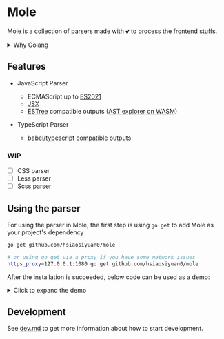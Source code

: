 # Mole

Mole is a collection of parsers made with 💕 to process the frontend stuffs.

<details>
  <summary>Why Golang</summary>

~~A little bit explanation is good for why Golang is preferred in this project. Nowadays, a programming language is not only the grammar things, it's consist of runtime, stdlib, 3rd-party modules and a healthy community, all these are out-of-box by using Golang, more specifically:~~

- ~~Golang is productive, its simplicity philosophy(something like Grammar and Garbage-collection) saves more time to the functionalities themselves.~~
- ~~the functionalities like lint and bundle maybe needed to run as web services while Golang has been proved by many impressive projects such k8s that it's good at service things.~~

Fine, just all because I'm too fool to use a fancy language

</details>

## Features

- JavaScript Parser

  - ECMAScript up to [ES2021](https://262.ecma-international.org/12.0/)
  - [JSX](https://github.com/facebook/jsx)
  - [ESTree](https://github.com/estree/estree) compatible outputs ([AST explorer on WASM](http://blog.thehardways.me/mole-is-more/#/))

- TypeScript Parser

  - [babel/typescript](https://babeljs.io/docs/en/babel-types#typescript) compatible outputs

### WIP

- [ ] CSS parser
- [ ] Less parser
- [ ] Scss parser

## Using the parser

For using the parser in Mole, the first step is using `go get` to add Mole as your project's dependency

```bash
go get github.com/hsiaosiyuan0/mole

# or using go get via a proxy if you have some network issues
https_proxy=127.0.0.1:1080 go get github.com/hsiaosiyuan0/mole
```

After the installation is succeeded, below code can be used as a demo:

<details>
  <summary>Click to expand the demo</summary>

```go
package main

import (
	"bytes"
	"encoding/json"
	"fmt"
	"log"

	"github.com/hsiaosiyuan0/mole/ecma/estree"
	"github.com/hsiaosiyuan0/mole/ecma/parser"
	"github.com/hsiaosiyuan0/mole/span"
)

func main() {
	// imitate the source code you want to parse
	code := `console.log("hello world")`

	// create a Source instance to handle to the source code
	s := span.NewSource("", code)

	// create a parser, here we use the default options
	opts := parser.NewParserOpts()
	p := parser.NewParser(s, opts)

	// inform the parser do its parsing process
	ast, err := p.Prog()
	if err != nil {
		log.Fatal(err)
	}

	// by default the parsed AST is not the ESTree form because the latter has a little redundancy,
	// however Mole supports to convert its AST to ESTree by using the `estree.ConvertProg` function
	b, err := json.Marshal(estree.ConvertProg(ast.(*parser.Prog), estree.NewConvertCtx(p)))
	if err != nil {
		log.Fatal(err)
	}

	// below is nothing new, we just print the ESTree in JSON form
	var out bytes.Buffer
	json.Indent(&out, b, "", "  ")
	fmt.Println(out.String())
}
```

The produced AST can be consumed by the ast-walker in Mole, more runnable demos see [mole-demo](https://github.com/hsiaosiyuan0/mole-demo)

</details>

## Development

See [dev.md](/docs/dev.md) to get more information about how to start development.
